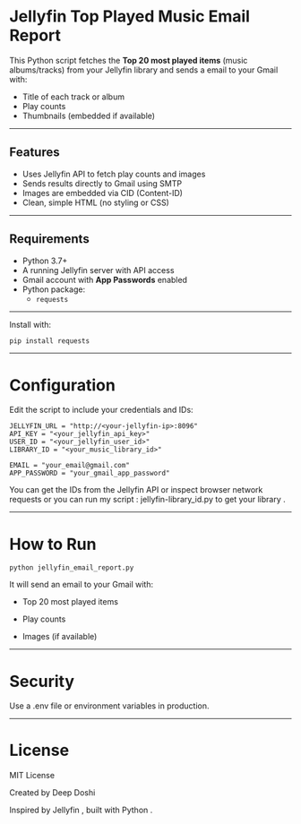 #  Jellyfin Top Played Music Email Report 

This Python script fetches the **Top 20 most played items** (music albums/tracks) from your Jellyfin library and sends a  email  to your Gmail with:


- Title of each track or album
- Play counts
- Thumbnails (embedded if available)

---

##  Features

- Uses Jellyfin API to fetch play counts and images
- Sends results directly to Gmail using SMTP
- Images are embedded via CID (Content-ID)
- Clean, simple HTML (no styling or CSS)

---

##  Requirements

- Python 3.7+
- A running Jellyfin server with API access
- Gmail account with **App Passwords** enabled
- Python package:
  - `requests`

---

Install with:

```bash
pip install requests
```

---

# Configuration

Edit the script to include your credentials and IDs:

```
JELLYFIN_URL = "http://<your-jellyfin-ip>:8096"
API_KEY = "<your_jellyfin_api_key>"
USER_ID = "<your_jellyfin_user_id>"
LIBRARY_ID = "<your_music_library_id>"

EMAIL = "your_email@gmail.com"
APP_PASSWORD = "your_gmail_app_password"
```

You can get the IDs from the Jellyfin API or inspect browser network requests or you can run my script : jellyfin-library_id.py to get your library .

---

# How to Run 

```
python jellyfin_email_report.py
```
It will send an email to your Gmail with:

- Top 20 most played items

- Play counts

- Images (if available)

---
# Security 

Use a .env file or environment variables in production.

---

# License

MIT License

Created by Deep Doshi

Inspired by Jellyfin , built with Python . 

